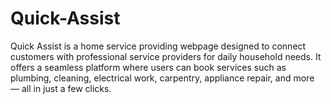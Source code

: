 # Quick-Assist
Quick Assist is a home service providing webpage designed to connect customers with professional service providers for daily household needs. It offers a seamless platform where users can book services such as plumbing, cleaning, electrical work, carpentry, appliance repair, and more — all in just a few clicks.
